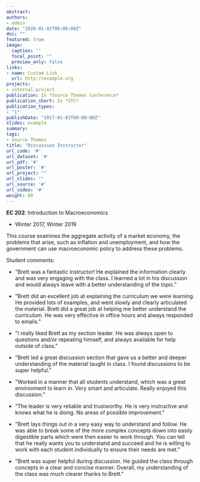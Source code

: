 ```yaml
---
abstract: 
authors:
- admin
date: "2020-01-01T00:00:00Z"
doi: ""
featured: true
image:
  caption: ''
  focal_point: ""
  preview_only: false
links:
- name: Custom Link
  url: http://example.org
projects:
- internal-project
publication: In *Source Themes Conference*
publication_short: In *STC*
publication_types:
- "1"
publishDate: "2017-01-01T00:00:00Z"
slides: example
summary: 
tags:
- Source Themes
title: "Discussion Instructor"
url_code: '#'
url_dataset: '#'
url_pdf: '#'
url_poster: '#'
url_project: ""
url_slides: ""
url_source: '#'
url_video: '#'
weight: 60
---
```


**EC 202**: Introduction to Macroeconomics

* Winter 2017, Winter 2019

This course examines the aggregate activity of a market economy, the problems that arise, such as inflation and unemployment, and how the government can use macroeconomic policy to address these problems.

Student comments:

* "Brett was a fantastic instructor! He explained the information clearly and was very engaging with the class. I learned a lot in his discussion and would always leave with a better understanding of the topic."

* "Brett did an excellent job at explaining the curriculum we were learning. He provided lots of examples, and went slowly and clearly articulated the material. Brett did a great job at helping me better understand the curriculum. He was very effective in office hours and always responded to emails."

* "I really liked Brett as my section leader. He was always open to questions and/or repeating himself, and always available for help outside of class."

* "Brett led a great discussion section that gave us a better and deeper understanding of the material taught in class. I found discussions to be super helpful."

* "Worked in a manner that all students understand, which was a great environment to learn in. Very smart and articulate. Really enjoyed this discussion."

* "The leader is very reliable and trustworthy. He is very instructive and knows what he is doing. No areas of possible improvement."

* "Brett lays things out in a very easy way to understand and follow. He was able to break some of the more complex concepts down into easily digestible parts which were then easier to work through. You can tell that he really wants you to understand and succeed and he is willing to work with each student individually to ensure their needs are met."

* "Brett was super helpful during discussion. He guided the class through concepts in a clear and concise manner. Overall, my understanding of the class was much clearer thanks to Brett."
